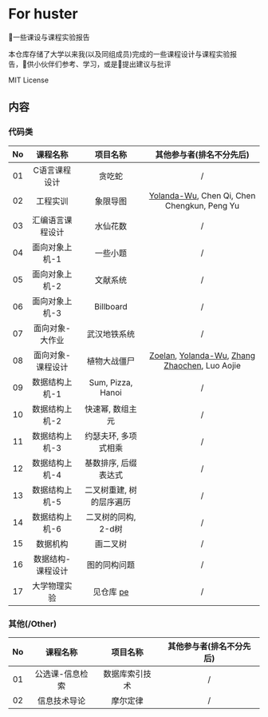 # For huster

一些课设与课程实验报告

本仓库存储了大学以来我(以及同组成员)完成的一些课程设计与课程实验报告，供小伙伴们参考、学习，或是提出建议与批评

MIT License

## 内容

### 代码类

|No|课程名称|项目名称|其他参与者(排名不分先后)|
|:-:|:-:|:-:|:-:|
|01|C语言课程设计|贪吃蛇|/|
|02|工程实训|象限导图|[Yolanda-Wu](https://github.com/Yolanda-Wu), Chen Qi, Chen Chengkun, Peng Yu|
|03|汇编语言课程设计|水仙花数|/|
|04|面向对象上机-1|一些小题|/|
|05|面向对象上机-2|文献系统|/|
|06|面向对象上机-3|Billboard|/|
|07|面向对象-大作业|武汉地铁系统|/|
|08|面向对象-课程设计|植物大战僵尸|[Zoelan](https://github.com/Zoelan), [Yolanda-Wu](https://github.com/Yolanda-Wu), [Zhang Zhaochen](https://github.com/BigliangZ), Luo Aojie|
|09|数据结构上机-1|Sum, Pizza, Hanoi|/|
|10|数据结构上机-2|快速幂, 数组主元|/|
|11|数据结构上机-3|约瑟夫环, 多项式相乘|/|
|12|数据结构上机-4|基数排序, 后缀表达式|/|
|13|数据结构上机-5|二叉树重建, 树的层序遍历|/|
|14|数据结构上机-6|二叉树的同构, 2-d树|/|
|15|数据机构|画二叉树|/|
|16|数据结构-课程设计|图的同构问题|/|
|17|大学物理实验|见仓库 [pe](https://github.com/Yangjiaxi/pe)|/|

### 其他(/Other)

|No|课程名称|项目名称|其他参与者(排名不分先后)|
|:-:|:-:|:-:|:-:|
|01|公选课-信息检索|数据库索引技术|/|
|02|信息技术导论|摩尔定律|/|